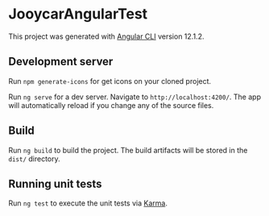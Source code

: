 # JooycarAngularTest

This project was generated with [Angular CLI](https://github.com/angular/angular-cli) version 12.1.2.

## Development server

Run `npm generate-icons` for get icons on your cloned project.

Run `ng serve` for a dev server. Navigate to `http://localhost:4200/`. The app will automatically reload if you change any of the source files.

## Build

Run `ng build` to build the project. The build artifacts will be stored in the `dist/` directory.

## Running unit tests

Run `ng test` to execute the unit tests via [Karma](https://karma-runner.github.io).

